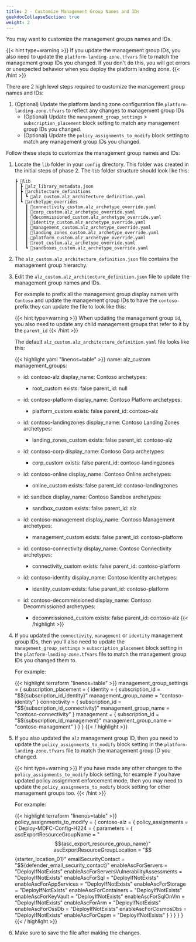 ```yaml
---
title: 2 - Customize Management Group Names and IDs
geekdocCollapseSection: true
weight: 2
---
```


You may want to customize the management groups names and IDs.

{{< hint type=warning >}}
If you update the management group IDs, you also need to update the `platform-landing-zone.tfvars` file to match the management group IDs you changed. If you don't do this, you will get errors or unexpected behavior when you deploy the platform landing zone.
{{< /hint >}}

There are 2 high level steps required to customize the management group names and IDs:

1. (Optional) Update the platform landing zone configuration file `platform-landing-zone.tfvars` to reflect any changes to management group IDs
    - (Optional) Update the `management_group_settings` > `subscription_placement` block setting to match any management group IDs you changed.
    - (Optional) Update the `policy_assignments_to_modify` block setting to match any management group IDs you changed.

Follow these steps to customize the management group names and IDs:

1. Locate the `lib` folder in your `config` directory. This folder was created in the initial steps of phase 2. The `lib` folder structure should look like this:

    ```plaintext
    ┣ 📂lib
    ┃ ┣ 📜alz_library_metadata.json
    ┃ ┣ 📂architecture_definitions
    ┃ ┃ ┗ 📜alz_custom.alz_architecture_definition.yaml
    ┃ ┗ 📂archetype_overrides
    ┃   ┃ 📜connectivity_custom.alz_archetype_override.yaml
    ┃   ┃ 📜corp_custom.alz_archetype_override.yaml
    ┃   ┃ 📜decommissioned_custom.alz_archetype_override.yaml
    ┃   ┃ 📜identity_custom.alz_archetype_override.yaml
    ┃   ┃ 📜management_custom.alz_archetype_override.yaml
    ┃   ┃ 📜landing_zones_custom.alz_archetype_override.yaml
    ┃   ┃ 📜platform_custom.alz_archetype_override.yaml
    ┃   ┃ 📜root_custom.alz_archetype_override.yaml
    ┃   ┗ 📜sandboxes_custom.alz_archetype_override.yaml
    ```

1. The `alz_custom.alz_architecture_definition.json` file contains the management group hierarchy.

1. Edit the `alz_custom.alz_architecture_definition.json` file to update the management group names and IDs.

    For example to prefix all the management group display names with `Contoso` and update the management group IDs to have the `contoso-` prefix they can update the file to look like this:

    {{< hint type=warning >}}
When updating the management group `id`, you also need to update any child management groups that refer to it by the `parent_id`
    {{< /hint >}}

    The default `alz_custom.alz_architecture_definition.yaml` file looks like this:

    {{< highlight yaml "linenos=table" >}}
    name: alz_custom
    management_groups:
      - id: contoso-alz
        display_name: Contoso
        archetypes:
          - root_custom
        exists: false
        parent_id: null

      - id: contoso-platform
        display_name: Contoso Platform
        archetypes:
          - platform_custom
        exists: false
        parent_id: contoso-alz

      - id: contoso-landingzones
        display_name: Contoso Landing Zones
        archetypes:
          - landing_zones_custom
        exists: false
        parent_id: contoso-alz

      - id: contoso-corp
        display_name: Contoso Corp
        archetypes:
          - corp_custom
        exists: false
        parent_id: contoso-landingzones

      - id: contoso-online
        display_name: Contoso Online
        archetypes:
          - online_custom
        exists: false
        parent_id: contoso-landingzones

      - id: sandbox
        display_name: Contoso Sandbox
        archetypes:
          - sandbox_custom
        exists: false
        parent_id: alz

      - id: contoso-management
        display_name: Contoso Management
        archetypes:
          - management_custom
        exists: false
        parent_id: contoso-platform

      - id: contoso-connectivity
        display_name: Contoso Connectivity
        archetypes:
          - connectivity_custom
        exists: false
        parent_id: contoso-platform

      - id: contoso-identity
        display_name: Contoso Identity
        archetypes:
          - identity_custom
        exists: false
        parent_id: contoso-platform

      - id: contoso-decommissioned
        display_name: Contoso Decommissioned
        archetypes:
          - decommissioned_custom
        exists: false
        parent_id: contoso-alz
  {{< /highlight >}}

1. If you updated the `connectivity`, `management` or `identity` management group IDs, then you'll also need to update the `management_group_settings` > `subscription_placement` block setting in the `platform-landing-zone.tfvars` file to match the management group IDs you changed them to.

    For example:

    {{< highlight terraform "linenos=table" >}}
    management_group_settings = {
      subscription_placement = {
        identity = {
          subscription_id       = "$${subscription_id_identity}"
          management_group_name = "contoso-identity"
        }
        connectivity = {
          subscription_id       = "$${subscription_id_connectivity}"
          management_group_name = "contoso-connectivity"
        }
        management = {
          subscription_id       = "$${subscription_id_management}"
          management_group_name = "contoso-management"
        }
      }
    }
    {{< / highlight >}}

1. If you also updated the `alz` management group ID, then you need to update the `policy_assignments_to_modify` block setting in the `platform-landing-zone.tfvars` file to match the management group ID you changed.

    {{< hint type=warning >}}
If you have made any other changes to the `policy_assignments_to_modify` block setting, for example if you have updated policy assignment enforcement mode, then you may need to update the `policy_assignments_to_modify` block setting for other management groups too.
    {{< /hint >}}

    For example:

    {{< highlight terraform "linenos=table" >}}
    policy_assignments_to_modify = {
      contoso-alz = {
        policy_assignments = {
          Deploy-MDFC-Config-H224 = {
            parameters = {
              ascExportResourceGroupName                  = "$${asc_export_resource_group_name}"
              ascExportResourceGroupLocation              = "$${starter_location_01}"
              emailSecurityContact                        = "$${defender_email_security_contact}"
              enableAscForServers                         = "DeployIfNotExists"
              enableAscForServersVulnerabilityAssessments = "DeployIfNotExists"
              enableAscForSql                             = "DeployIfNotExists"
              enableAscForAppServices                     = "DeployIfNotExists"
              enableAscForStorage                         = "DeployIfNotExists"
              enableAscForContainers                      = "DeployIfNotExists"
              enableAscForKeyVault                        = "DeployIfNotExists"
              enableAscForSqlOnVm                         = "DeployIfNotExists"
              enableAscForArm                             = "DeployIfNotExists"
              enableAscForOssDb                           = "DeployIfNotExists"
              enableAscForCosmosDbs                       = "DeployIfNotExists"
              enableAscForCspm                            = "DeployIfNotExists"
            }
          }
        }
      }
    }
    {{< / highlight >}}

1. Make sure to save the file after making the changes.
